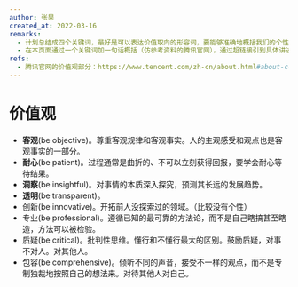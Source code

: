 ```yaml
---
author: 张果
created_at: 2022-03-16
remarks:
  - 计划总结成四个关键词，最好是可以表达价值取向的形容词，要能够准确地概括我们的个性。
  - 在本页面通过一个关键词加一句话概括（仿参考资料的腾讯官网），通过超链接引到具体讲述价值观的文章。
refs:
  - 腾讯官网的价值观部分：https://www.tencent.com/zh-cn/about.html#about-con-6
---
```


# 价值观

- **客观**(be objective)。尊重客观规律和客观事实。人的主观感受和观点也是客观事实的一部分。
- **耐心**(be patient)。过程通常是曲折的、不可以立刻获得回报，要学会耐心等待结果。
- **洞察**(be insightful)。对事情的本质深入探究，预测其长远的发展趋势。
- **透明**(be transparent)。
- 创新(be innovative)。开拓前人没探索过的领域。（比较没有个性）
- 专业(be professional)。遵循已知的最可靠的方法论，而不是自己瞎搞甚至瞎造，方法可以被检验。
- 质疑(be critical)。批判性思维。懂行和不懂行最大的区别。鼓励质疑，对事不对人。对其他人。
- 包容(be comprehensive)。倾听不同的声音，接受不一样的观点，而不是专制独裁地按照自己的想法来。对待其他人对自己。
